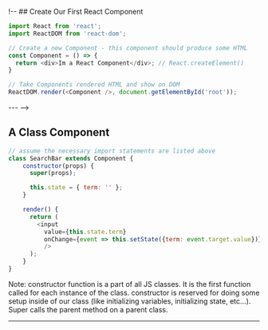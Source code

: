 !-- ## Create Our First React Component

```javascript
import React from 'react';
import ReactDOM from 'react-dom';

// Create a new Component - this component should produce some HTML
const Component = () => {
  return <div>Im a React Component</div>; // React.createElement()
}

// Take Components rendered HTML and show on DOM
ReactDOM.render(<Component />, document.getElementById('root'));
```

--- -->

<!-- ## Functional vs. Class Component
* A Functional Component (or a stateless component)
  * Literally a function that takes some info in an some JSX goes out
* A Class Component (or stateful component)
  * Used whenever you need a component to have some internal record keeping
  * Some ability to be aware of itself and what has happened since it was rendered
  * Ex. a component with an `<input />` would typically need to keep track of what the user has entered into the `<input />` element

--- -->

<!-- ##  What is State?

* State is a plain JavaScript object that is used to **record** and **react** to user events
* Each component has its own state object
* Whenever a component state is changed the component re-renders and causes its children to re-render

--- -->

## A Class Component

```javascript
// assume the necessary import statements are listed above
class SearchBar extends Component {
    constructor(props) {
      super(props);

      this.state = { term: '' };
    }

    render() {
      return (
        <input
          value={this.state.term}
          onChange={event => this.setState({term: event.target.value})}
          />
      );
    }
}
```
Note: constructor function is a part of all JS classes.  It is the first function called for each instance of the class.  constructor is reserved for doing some setup inside of our class (like initializing variables, initializing state, etc...).  Super calls the parent method on a parent class.

---
